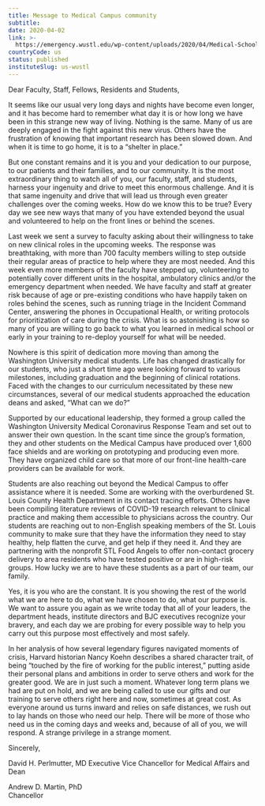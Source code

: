 ```yaml
---
title: Message to Medical Campus community
subtitle: 
date: 2020-04-02
link: >-
  https://emergency.wustl.edu/wp-content/uploads/2020/04/Medical-School-Update-4-2-20.pdf
countryCode: us
status: published
instituteSlug: us-wustl
---
```

Dear Faculty, Staff, Fellows, Residents and Students, 
 
It seems like our usual very long days and nights have become even longer, and it has become hard to remember what day it is or how long we have been in this strange new way of living.  Nothing is the same.  Many of us are deeply engaged in the fight against this new virus. Others have the frustration of knowing that important research has been slowed down.  And when it is time to go home, it is to a “shelter in place.” 
 
But one constant remains and it is you and your dedication to our purpose, to our patients and their families, and to our community. It is the most extraordinary thing to watch all of you, our faculty, staff, and students, harness your ingenuity and drive to meet this enormous challenge.  And it is that same ingenuity and drive that will lead us through even greater challenges over the coming weeks.  How do we know this to be true?  Every day we see new ways that many of you have extended beyond the usual and volunteered to help on the front lines or behind the scenes. 
 
Last week we sent a survey to faculty asking about their willingness to take on new clinical roles in the upcoming weeks. The response was breathtaking, with more than 700 faculty members willing to step outside their regular areas of practice to help where they are most needed. And this week even more members of the faculty have stepped up, volunteering to potentially cover different units in the hospital, ambulatory clinics and/or the emergency department when needed. We have faculty and staff at greater risk because of age or pre-existing conditions who have happily taken on roles behind the scenes, such as running triage in the Incident Command Center, answering the phones in Occupational Health, or writing protocols for prioritization of care during the crisis. What is so astonishing is how so many of you are willing to go back to what you learned in medical school or early in your training to re-deploy yourself for what will be needed. 
 
Nowhere is this spirit of dedication more moving than among the Washington University medical students. Life has changed drastically for our students, who just a short time ago were looking forward to various milestones, including graduation and the beginning of clinical rotations. Faced with the changes to our curriculum necessitated by these new circumstances, several of our medical students approached the education deans and asked, “What can we do?” 
 
Supported by our educational leadership, they formed a group called the Washington University Medical Coronavirus Response Team and set out to answer their own question. In the scant time since the group’s formation, they and other students on the Medical Campus have produced over 1,600 face shields and are working on prototyping and producing even more. They have organized child care so that more of our front-line health-care providers can be available for work. 
 
Students are also reaching out beyond the Medical Campus to offer assistance where it is needed. Some are working with the overburdened St. Louis County Health Department in its contact tracing efforts. Others have been compiling literature reviews of COVID-19 research relevant to clinical practice and making them accessible to physicians across the country. Our students are reaching out to non-English speaking members of the St. Louis community to make sure that they have the information they need to stay healthy, help flatten the curve, and get help if they need it. And they are partnering with the nonprofit STL Food Angels to offer non-contact grocery delivery to area residents who have tested positive or are in high-risk groups. How lucky we are to have these students as a part of our team, our family. 
 
Yes, it is you who are the constant.  It is you showing the rest of the world what we are here to do, what we have chosen to do, what our purpose is. We want to assure you again as we write today that all of your leaders, the department heads, institute directors and BJC executives recognize your bravery, and each day we are probing for every possible way to help you carry out this purpose most effectively and most safely. 
 
In her analysis of how several legendary figures navigated moments of crisis, Harvard historian Nancy Koehn describes a shared character trait, of being “touched by the fire of working for the public interest,” putting aside their personal plans and ambitions in order to serve others and work for the greater good. We are in just such a moment. Whatever long term plans we had are put on hold, and we are being called to use our gifts and our training to serve others right here and now, sometimes at great cost. As everyone around us turns inward and relies on safe distances, we rush out to lay hands on those who need our help. There will be more of those who need us in the coming days and weeks and, because of all of you, we will respond. A strange privilege in a strange moment. 
 
Sincerely,  
 
David H. Perlmutter, MD 
Executive Vice Chancellor for Medical Affairs and Dean  
 
Andrew D. Martin, PhD  
Chancellor 
